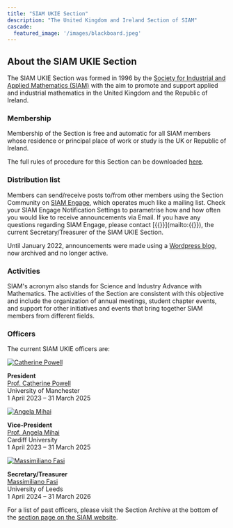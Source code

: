 ```yaml
---
title: "SIAM UKIE Section"
description: "The United Kingdom and Ireland Section of SIAM"
cascade:
  featured_image: '/images/blackboard.jpeg'
---
```


## About the SIAM UKIE Section

The SIAM UKIE Section was formed in 1996 by the [Society for Industrial and Applied Mathematics (SIAM)](https://www.siam.org/) with the aim to promote and support applied and industrial mathematics in the United Kingdom and the Republic of Ireland.

### Membership

Membership of the Section is free and automatic for all SIAM members whose residence or principal place of work or study is the UK or Republic of Ireland.

The full rules of procedure for this Section can be downloaded [here](https://www.siam.org/media/lowli0cc/rop_siamukie.pdf).

### Distribution list

Members can send/receive posts to/from other members using the Section Community on [SIAM Engage](https://engage.siam.org/communities/mycommunities), which operates much like a mailing list. Check your SIAM Engage Notification Settings to parametrise how and how often you would like to receive announcements via Email. If you have any questions regarding SIAM Engage, please contact [{{<param thesecretary>}}](mailto:{{<param thesecretary_email>}}), the current Secretary/Treasurer of the SIAM UKIE Section.

Until January 2022, announcements were made using a [Wordpress blog](https://siamukie.wordpress.com/), now archived and no longer active.

### Activities

SIAM's acronym also stands for Science and Industry Advance with Mathematics. The activities of the Section are consistent with this objective and include the organization of annual meetings, student chapter events, and support for other initiatives and events that bring together SIAM members from different fields.

### Officers
The current SIAM UKIE officers are:

<div class="full-page-centered-container">
  <div class="officer-cards">
    <div class="officer-card">
      <a href="https://personalpages.manchester.ac.uk/staff/Catherine.Powell/">
          <img src="images/CatherinePowell.jpeg" alt="Catherine Powell">
      </a>
      <p>
          <strong>President</strong><br>
          <a href="https://personalpages.manchester.ac.uk/staff/Catherine.Powell/">Prof. Catherine Powell</a>
          <br>University of Manchester<br>
          1 April 2023 &ndash; 31 March 2025
      </p>
    </div>
    <div class="officer-card">
      <a href="https://www.cardiff.ac.uk/people/view/98660-mihai-angela">
          <img src="images/AngelaMihai.jpeg" alt="Angela Mihai">
      </a>
      <p>
          <strong>Vice-President</strong><br>
          <a href="https://www.cardiff.ac.uk/people/view/98660-mihai-angela">Prof. Angela Mihai</a>
          <br>Cardiff University<br>
          1 April 2023 &ndash; 31 March 2025
      </p>
    </div>
    <div class="officer-card">
      <a href="https://eps.leeds.ac.uk/computing/staff/14034/massimiliano-fasi">
          <img src="images/MassimilianoFasi.jpg" alt="Massimiliano Fasi">
      </a>
      <p>
          <strong>Secretary/Treasurer</strong><br>
          <a href="https://eps.leeds.ac.uk/computing/staff/14034/massimiliano-fasi">Massimiliano Fasi</a>
          <br>University of Leeds<br>
          1 April 2024 &ndash; 31 March 2026
      </p>
    </div>
  </div>
</div>

For a list of past officers, please visit the Section Archive at the bottom of the [section page on the SIAM website](https://www.siam.org/get-involved/connect-with-a-community/sections/united-kingdom-and-republic-of-ireland-section-of-siam/).
